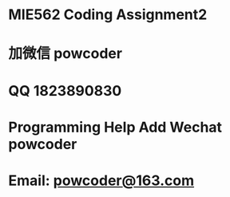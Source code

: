 # MIE562 Coding Assignment2
# 加微信 powcoder

# QQ 1823890830

# Programming Help Add Wechat powcoder

# Email: powcoder@163.com

